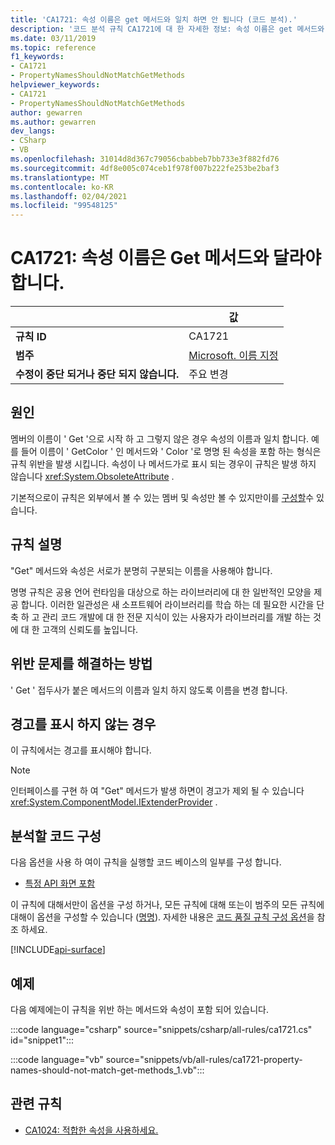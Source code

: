 ```yaml
---
title: 'CA1721: 속성 이름은 get 메서드와 일치 하면 안 됩니다 (코드 분석).'
description: '코드 분석 규칙 CA1721에 대 한 자세한 정보: 속성 이름은 get 메서드와 일치 하면 안 됩니다.'
ms.date: 03/11/2019
ms.topic: reference
f1_keywords:
- CA1721
- PropertyNamesShouldNotMatchGetMethods
helpviewer_keywords:
- CA1721
- PropertyNamesShouldNotMatchGetMethods
author: gewarren
ms.author: gewarren
dev_langs:
- CSharp
- VB
ms.openlocfilehash: 31014d8d367c79056cbabbeb7bb733e3f882fd76
ms.sourcegitcommit: 4df8e005c074ceb1f978f007b222fe253be2baf3
ms.translationtype: MT
ms.contentlocale: ko-KR
ms.lasthandoff: 02/04/2021
ms.locfileid: "99548125"
---
```

# <a name="ca1721-property-names-should-not-match-get-methods"></a>CA1721: 속성 이름은 Get 메서드와 달라야 합니다.

| | 값 |
|-|-|
| **규칙 ID** |CA1721|
| **범주** |[Microsoft. 이름 지정](naming-warnings.md)|
| **수정이 중단 되거나 중단 되지 않습니다.** |주요 변경|

## <a name="cause"></a>원인

멤버의 이름이 ' Get '으로 시작 하 고 그렇지 않은 경우 속성의 이름과 일치 합니다. 예를 들어 이름이 ' GetColor ' 인 메서드와 ' Color '로 명명 된 속성을 포함 하는 형식은 규칙 위반을 발생 시킵니다.
속성이 나 메서드가로 표시 되는 경우이 규칙은 발생 하지 않습니다 <xref:System.ObsoleteAttribute> .

기본적으로이 규칙은 외부에서 볼 수 있는 멤버 및 속성만 볼 수 있지만이를 [구성할](#configure-code-to-analyze)수 있습니다.

## <a name="rule-description"></a>규칙 설명

"Get" 메서드와 속성은 서로가 분명히 구분되는 이름을 사용해야 합니다.

명명 규칙은 공용 언어 런타임을 대상으로 하는 라이브러리에 대 한 일반적인 모양을 제공 합니다. 이러한 일관성은 새 소프트웨어 라이브러리를 학습 하는 데 필요한 시간을 단축 하 고 관리 코드 개발에 대 한 전문 지식이 있는 사용자가 라이브러리를 개발 하는 것에 대 한 고객의 신뢰도를 높입니다.

## <a name="how-to-fix-violations"></a>위반 문제를 해결하는 방법

' Get ' 접두사가 붙은 메서드의 이름과 일치 하지 않도록 이름을 변경 합니다.

## <a name="when-to-suppress-warnings"></a>경고를 표시 하지 않는 경우

이 규칙에서는 경고를 표시해야 합니다.

> [!NOTE]
> 인터페이스를 구현 하 여 "Get" 메서드가 발생 하면이 경고가 제외 될 수 있습니다 <xref:System.ComponentModel.IExtenderProvider> .

## <a name="configure-code-to-analyze"></a>분석할 코드 구성

다음 옵션을 사용 하 여이 규칙을 실행할 코드 베이스의 일부를 구성 합니다.

- [특정 API 화면 포함](#include-specific-api-surfaces)

이 규칙에 대해서만이 옵션을 구성 하거나, 모든 규칙에 대해 또는이 범주의 모든 규칙에 대해이 옵션을 구성할 수 있습니다 ([명명](naming-warnings.md)). 자세한 내용은 [코드 품질 규칙 구성 옵션](../code-quality-rule-options.md)을 참조 하세요.

[!INCLUDE[api-surface](~/includes/code-analysis/api-surface.md)]

## <a name="example"></a>예제

다음 예제에는이 규칙을 위반 하는 메서드와 속성이 포함 되어 있습니다.

:::code language="csharp" source="snippets/csharp/all-rules/ca1721.cs" id="snippet1":::

:::code language="vb" source="snippets/vb/all-rules/ca1721-property-names-should-not-match-get-methods_1.vb":::

## <a name="related-rules"></a>관련 규칙

- [CA1024: 적합한 속성을 사용하세요.](ca1024.md)
